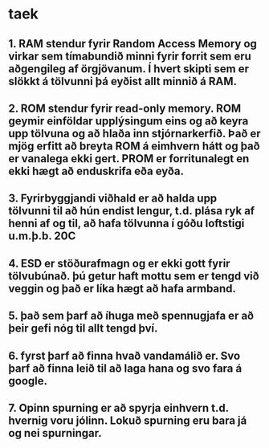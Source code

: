 # taek

## 1. RAM stendur fyrir Random Access Memory og virkar sem tímabundið minni fyrir forrit sem eru aðgengileg af örgjövanum. Í hvert skipti sem er slökkt	á tölvunni þá eyðist allt minnið á RAM. 

## 2. ROM stendur fyrir read-only memory. ROM geymir einföldar upplýsingum eins og að keyra upp tölvuna og að hlaða inn stjórnarkerfið. Það er mjög erfitt að breyta ROM á eimhvern hátt og það er vanalega ekki gert. PROM er forritunalegt en ekki hægt að enduskrifa eða eyða.

## 3. Fyrirbyggjandi viðhald er að halda upp tölvunni til að hún endist lengur, t.d. plása ryk af henni af og til, að hafa tölvunna í góðu loftstigi u.m.þ.b. 20C

## 4. ESD er stöðurafmagn og er ekki gott fyrir tölvubúnað. þú getur haft mottu sem er tengd við veggin og það er líka hægt að hafa armband.

## 5. það sem þarf að íhuga með spennugjafa er að þeir gefi nóg til allt tengd því.

## 6. fyrst þarf að finna hvað vandamálið er. Svo þarf að finna leið til að laga hana og svo fara á google.

## 7. Opinn spurning er að spyrja einhvern t.d. hvernig voru jólinn. Lokuð spurning eru bara já og nei spurningar.
